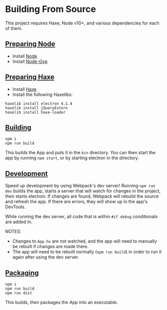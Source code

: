 # Building From Source

This project requires Haxe, Node v10+, and various dependencies for each of them.

## [Preparing Node](#preparing-node)
* Install [Node](https://nodejs.org/)
* Install [Node-Gyp](https://github.com/nodejs/node-gyp#installation)

## [Preparing Haxe](#preparing-haxe)
* Install [Haxe](https://haxe.org/download/)
* Install the following Haxelibs:
```
haxelib install electron 4.1.4
haxelib install jQueryExtern
haxelib install haxe-loader
```

## [Building](#building)
```
npm i
npm run build
```
This builds the App and puts it in the `bin` directory. You can then start the app by running `npm start`, or by starting electron in the directory.

## [Development](#development)
Speed up development by using Webpack's dev server! Running `npm run dev` builds the app, starts a server that will watch for changes in the project, then starts electron. If changes are found, Webpack will rebuild the source and refresh the app. If there are errors, they will show up in the app's DevTools.

While running the dev server, all code that is within `#if debug` conditionals are added in.

NOTES: 
  * Changes to `App.hx` are not watched, and the app will need to manually be rebuilt if changes are made there.
  * The app will need to be rebuilt normally (`npm run build`) in order to run it again after using the dev server.

## [Packaging](#packaging)
```
npm i
npm run build
npm run dist
```
This builds, then packages the App into an executable.